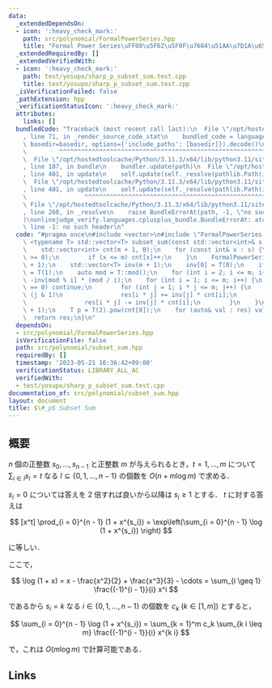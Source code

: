```yaml
---
data:
  _extendedDependsOn:
  - icon: ':heavy_check_mark:'
    path: src/polynomial/FormalPowerSeries.hpp
    title: "Formal Power Series\uFF08\u5F62\u5F0F\u7684\u51AA\u7D1A\u6570\uFF09"
  _extendedRequiredBy: []
  _extendedVerifiedWith:
  - icon: ':heavy_check_mark:'
    path: test/yosupo/sharp_p_subset_sum.test.cpp
    title: test/yosupo/sharp_p_subset_sum.test.cpp
  _isVerificationFailed: false
  _pathExtension: hpp
  _verificationStatusIcon: ':heavy_check_mark:'
  attributes:
    links: []
  bundledCode: "Traceback (most recent call last):\n  File \"/opt/hostedtoolcache/Python/3.11.3/x64/lib/python3.11/site-packages/onlinejudge_verify/documentation/build.py\"\
    , line 71, in _render_source_code_stat\n    bundled_code = language.bundle(stat.path,\
    \ basedir=basedir, options={'include_paths': [basedir]}).decode()\n          \
    \         ^^^^^^^^^^^^^^^^^^^^^^^^^^^^^^^^^^^^^^^^^^^^^^^^^^^^^^^^^^^^^^^^^^^^^^^^^^^^^^^^^\n\
    \  File \"/opt/hostedtoolcache/Python/3.11.3/x64/lib/python3.11/site-packages/onlinejudge_verify/languages/cplusplus.py\"\
    , line 187, in bundle\n    bundler.update(path)\n  File \"/opt/hostedtoolcache/Python/3.11.3/x64/lib/python3.11/site-packages/onlinejudge_verify/languages/cplusplus_bundle.py\"\
    , line 401, in update\n    self.update(self._resolve(pathlib.Path(included), included_from=path))\n\
    \  File \"/opt/hostedtoolcache/Python/3.11.3/x64/lib/python3.11/site-packages/onlinejudge_verify/languages/cplusplus_bundle.py\"\
    , line 401, in update\n    self.update(self._resolve(pathlib.Path(included), included_from=path))\n\
    \                ^^^^^^^^^^^^^^^^^^^^^^^^^^^^^^^^^^^^^^^^^^^^^^^^^^^^^^^^^\n \
    \ File \"/opt/hostedtoolcache/Python/3.11.3/x64/lib/python3.11/site-packages/onlinejudge_verify/languages/cplusplus_bundle.py\"\
    , line 260, in _resolve\n    raise BundleErrorAt(path, -1, \"no such header\"\
    )\nonlinejudge_verify.languages.cplusplus_bundle.BundleErrorAt: atcoder/convolution:\
    \ line -1: no such header\n"
  code: "#pragma once\n#include <vector>\n#include \"FormalPowerSeries.hpp\"\n\ntemplate\
    \ <typename T> std::vector<T> subset_sum(const std::vector<int>& s, int m) {\n\
    \    std::vector<int> cnt(m + 1, 0);\n    for (const int& x : s) {\n        assert(x\
    \ >= 0);\n        if (x <= m) cnt[x]++;\n    }\n    FormalPowerSeries<T> res(m\
    \ + 1);\n    std::vector<T> inv(m + 1);\n    inv[0] = T(0);\n    if (m > 0) inv[1]\
    \ = T(1);\n    auto mod = T::mod();\n    for (int i = 2; i <= m; i++) inv[i] =\
    \ -inv[mod % i] * (mod / i);\n    for (int i = 1; i <= m; i++) {\n        if (cnt[i]\
    \ == 0) continue;\n        for (int j = 1; i * j <= m; j++) {\n            if\
    \ (j & 1)\n                res[i * j] += inv[j] * cnt[i];\n            else\n\
    \                res[i * j] -= inv[j] * cnt[i];\n        }\n    }\n    res = res.exp(m\
    \ + 1);\n    T p = T(2).pow(cnt[0]);\n    for (auto& val : res) val *= p;\n  \
    \  return res;\n}\n"
  dependsOn:
  - src/polynomial/FormalPowerSeries.hpp
  isVerificationFile: false
  path: src/polynomial/subset_sum.hpp
  requiredBy: []
  timestamp: '2023-05-21 16:36:42+09:00'
  verificationStatus: LIBRARY_ALL_AC
  verifiedWith:
  - test/yosupo/sharp_p_subset_sum.test.cpp
documentation_of: src/polynomial/subset_sum.hpp
layout: document
title: $\#_p$ Subset Sum
---
```


## 概要
$n$ 個の正整数 $s_0, \dots , s_{n - 1}$ と正整数 $m$ が与えられるとき，$t = 1, \dots , m$ について $\sum_{i \in I} s_i = t$ なる $I \subseteq \{0, 1, \dots , n - 1\}$ の個数を $O(n + m \log m)$ で求める．

$s_i = 0$ については答えを $2$ 倍すれば良いから以降は $s_i \geq 1$ とする．
$t$ に対する答えは

$$
[x^t] \prod_{i = 0}^{n - 1} (1 + x^{s_i}) = \exp\left(\sum_{i = 0}^{n - 1} \log (1 + x^{s_i}) \right)
$$

に等しい．

ここで，

$$
\log (1 + x) = x - \frac{x^2}{2} + \frac{x^3}{3} - \cdots = \sum_{i \geq 1} \frac{(-1)^{i - 1}}{i} x^i
$$

であるから $s_i = k$ なる $i \in \{0, 1, \dots , n - 1\}$ の個数を $c_k\ (k \in [1, m])$ とすると，

$$
\sum_{i = 0}^{n - 1} \log (1 + x^{s_i}) = \sum_{k = 1}^m c_k \sum_{k i \leq m} \frac{(-1)^{i - 1}}{i} x^{k i}
$$

で，これは $O(m \log m)$ で計算可能である．


## Links
